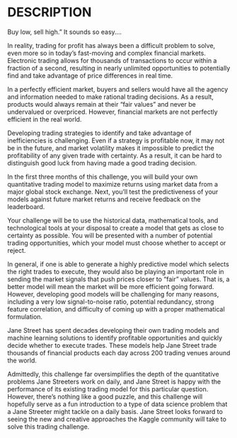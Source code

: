 # DESCRIPTION

Buy low, sell high.” It sounds so easy….

In reality, trading for profit has always been a difficult problem to solve, even more so in today’s fast-moving and complex financial markets. Electronic trading 
allows for thousands of transactions to occur within a fraction of a second, resulting in nearly unlimited opportunities to potentially find and take advantage of price
differences in real time.

In a perfectly efficient market, buyers and sellers would have all the agency and information needed to make rational trading decisions. As a result, products would 
always remain at their “fair values” and never be undervalued or overpriced. However, financial markets are not perfectly efficient in the real world.

Developing trading strategies to identify and take advantage of inefficiencies is challenging. Even if a strategy is profitable now, it may not be in the future, 
and market volatility makes it impossible to predict the profitability of any given trade with certainty. As a result, it can be hard to distinguish good luck from
having made a good trading decision.

In the first three months of this challenge, you will build your own quantitative trading model to maximize returns using market data from a major global stock exchange.
Next, you’ll test the predictiveness of your models against future market returns and receive feedback on the leaderboard.

Your challenge will be to use the historical data, mathematical tools, and technological tools at your disposal to create a model that gets as close to certainty as possible.
You will be presented with a number of potential trading opportunities, which your model must choose whether to accept or reject.

In general, if one is able to generate a highly predictive model which selects the right trades to execute,
they would also be playing an important role in sending the market signals that push prices closer to “fair” values.
That is, a better model will mean the market will be more efficient going forward. However, developing good models will be challenging for many reasons, including a very low signal-to-noise ratio, potential redundancy, strong feature correlation, and difficulty of coming up with a proper mathematical formulation.

Jane Street has spent decades developing their own trading models and machine learning solutions to identify profitable opportunities and quickly decide whether to execute trades. These models help Jane Street trade thousands of financial products each day across 200 trading venues around the world.

Admittedly, this challenge far oversimplifies the depth of the quantitative problems Jane Streeters work on daily, and 
Jane Street is happy with the performance of its existing trading model for this particular question. 
However, there’s nothing like a good puzzle, and this challenge will hopefully serve as a fun introduction to a type of data science problem that a 
Jane Streeter might tackle on a daily basis. 
Jane Street looks forward to seeing the new and creative approaches the Kaggle community will take to solve this trading challenge.
